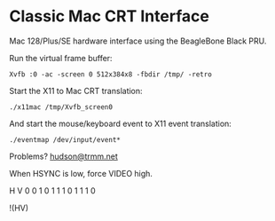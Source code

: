 Classic Mac CRT Interface
=========================

Mac 128/Plus/SE hardware interface using the BeagleBone Black PRU.

Run the virtual frame buffer:

	Xvfb :0 -ac -screen 0 512x384x8 -fbdir /tmp/ -retro

Start the X11 to Mac CRT translation:

	./x11mac /tmp/Xvfb_screen0

And start the mouse/keyboard event to X11 event translation:

	./eventmap /dev/input/event*

Problems?  hudson@trmm.net


When HSYNC is low, force VIDEO high.

H V
0 0 1
0 1 1
1 0 1
1 1 0

!(HV)
